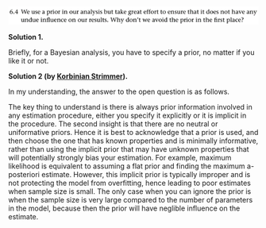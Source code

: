 <p>
  <img src=img/6.4-P.png>
</p>

**Solution 1.**

Briefly, for a Bayesian analysis, you have to specify a prior, no matter if you like it or not.

**Solution 2 (by [Korbinian Strimmer](https://strimmerlab.github.io/korbinian.html)).**

In my understanding, the answer to the open question is as follows.  

The key thing to understand is there is always prior information involved in any estimation procedure, either you specify it explicitly or it is implicit in the procedure. The second insight is that there are no neutral or uniformative priors.   Hence it is best to acknowledge that a prior is used, and then choose the one that has known properties and is minimally informative, rather than using the implicit prior that may have unknown properties that will potentially strongly bias your estimation. For example, maximum likelihood is equivalent to  assuming a flat prior and finding the maximum a-posteriori estimate.   However, this implicit prior is typically improper and is not protecting the model from overfitting, hence leading to poor estimates when sample size is small. The only case when you can ignore the prior is when the sample size is very large compared to the number of parameters in the model, because then the prior will have neglible influence on the estimate.
